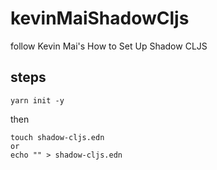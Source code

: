 # kevinMaiShadowCljs
follow Kevin Mai's How to Set Up Shadow CLJS

## steps
```
yarn init -y
```
then
```
touch shadow-cljs.edn
or
echo "" > shadow-cljs.edn
```
